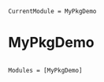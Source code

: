 ```@meta
CurrentModule = MyPkgDemo
```

# MyPkgDemo

```@index
```

```@autodocs
Modules = [MyPkgDemo]
```
